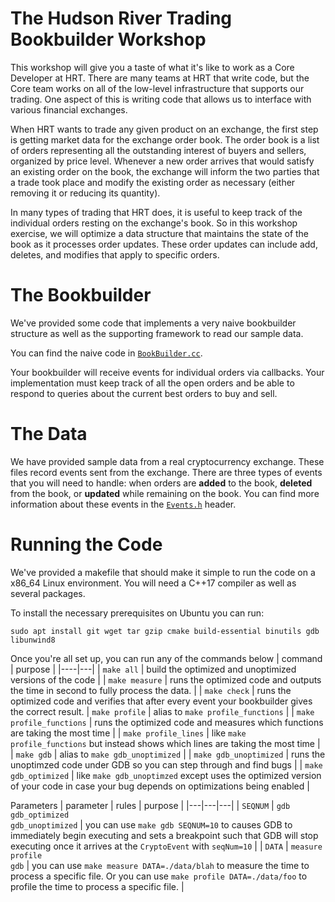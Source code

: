# The Hudson River Trading Bookbuilder Workshop

This workshop will give you a taste of what it's like to work as a Core
Developer at HRT. There are many teams at HRT that write code, but the Core team
works on all of the low-level infrastructure that supports our trading. One
aspect of this is writing code that allows us to interface with various
financial exchanges.

When HRT wants to trade any given product on an exchange, the first step is
getting market data for the exchange order book. The order book is a list of
orders representing all the outstanding interest of buyers and sellers,
organized by price level. Whenever a new order arrives that would satisfy an
existing order on the book, the exchange will inform the two parties that a
trade took place and modify the existing order as necessary (either removing it
or reducing its quantity).

In many types of trading that HRT does, it is useful to keep track of the
individual orders resting on the exchange's book. So in this workshop exercise,
we will optimize a data structure that maintains the state of the book as it
processes order updates. These order updates can include add, deletes, and
modifies that apply to specific orders.

# The Bookbuilder

We've provided some code that implements a very naive bookbuilder structure as
well as the supporting framework to read our sample data.

You can find the naive code in [`BookBuilder.cc`](./BookBuilder.cc).

Your bookbuilder will receive events for individual orders via callbacks.
Your implementation must keep track of all the open orders and be able to
respond to queries about the current best orders to buy and sell.

# The Data

We have provided sample data from a real cryptocurrency exchange.  These files
record events sent from the exchange.  There are three types of events that you
will need to handle: when orders are **added** to the book, **deleted** from
the book, or **updated** while remaining on the book. You can find more
information about these events in the [`Events.h`](./Events.h) header.

# Running the Code

We've provided a makefile that should make it simple to run the code on a x86_64
Linux environment. You will need a C++17 compiler as well as several packages.

To install the necessary prerequisites on Ubuntu you can run:
```
sudo apt install git wget tar gzip cmake build-essential binutils gdb libunwind8
```

Once you're all set up, you can run any of the commands below
| command | purpose |
|----|---|
| `make all` |  build the optimized and unoptimized versions of the code |
| `make measure` | runs the optimized code and outputs the time in second to fully process the data. |
| `make check` | runs the optimized code and verifies that after every event your bookbuilder gives the correct result.
| `make profile` | alias to `make profile_functions` |
| `make profile_functions` | runs the optimized code and measures which functions are taking the most time  |
| `make profile_lines` | like `make profile_functions` but instead shows which lines are taking the most time |
| `make gdb` |  alias to `make gdb_unoptimized` |
| `make gdb_unoptimized` | runs the unoptimzed code under GDB so you can step through and find bugs |
| `make gdb_optimized` | like `make gdb_unoptimzed` except uses the optimized version of your code in case your bug depends on optimizations being enabled |

Parameters
| parameter | rules | purpose |
|---|---|---|
| `SEQNUM` | `gdb`<br>`gdb_optimized`<br>`gdb_unoptimized` | you can use `make gdb SEQNUM=10` to causes GDB to immediately begin executing and sets a breakpoint such that GDB will stop executing once it arrives at the `CryptoEvent` with `seqNum=10` |
| `DATA` | `measure`<br>`profile`<br>`gdb` | you can use `make measure DATA=./data/blah` to measure the time to process a specific file. Or you can use `make profile DATA=./data/foo` to profile the time to process a specific file. |
